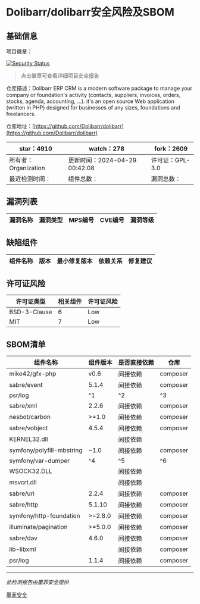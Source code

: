 # Dolibarr/dolibarr安全风险及SBOM

## 基础信息

项目徽章：

[![Security Status](https://www.murphysec.com/platform3/v31/badge/1784655869801934849.svg)](https://www.murphysec.com/console/report/1692966901520420864/1784655869801934849)

> 点击徽章可查看详细项目安全报告

仓库描述：Dolibarr ERP CRM is a modern software package to manage your company or foundation's activity (contacts, suppliers, invoices, orders, stocks, agenda, accounting, ...). it's an open source Web application (written in PHP) designed for businesses of any sizes, foundations and freelancers.

仓库地址：[https://github.com/Dolibarr/dolibarr](https://github.com/Dolibarr/dolibarr)

| star：4910 | watch：278 | fork：2609 |
| ----------- | -------------- | ------------ |
| 所有者：Organization | 更新时间：2024-04-29 00:42:08 | 许可证：GPL-3.0 |
| 最近检测时间： | 组件总数： | 漏洞总数： |




## 漏洞列表

| 漏洞名称 | 漏洞类型 | MPS编号 | CVE编号 | 漏洞等级 |
| ------- | ------ | ------- | ------ | ----- |





## 缺陷组件

| 组件名称 | 版本 | 最小修复版本 | 依赖关系 | 修复建议 |
| -------- | ---- | ------------ | -------- | -------- |





## 许可证风险

| 许可证类型 | 相关组件 | 许可证风险 |
| ---------- | -------- | ---------- |
|BSD-3-Clause|6|Low|
|MIT|7|Low|




## SBOM清单

| 组件名称 | 组件版本 | 是否直接依赖 | 仓库 |
| -------- | -------- | ------------ | ---- |
|mike42/gfx-php|v0.6|间接依赖|composer|
|sabre/event|5.1.4|间接依赖|composer|
|psr/log|^1|^2|^3|间接依赖|composer|
|sabre/xml|2.2.6|间接依赖|composer|
|nesbot/carbon|>=1.0|间接依赖|composer|
|sabre/vobject|4.5.4|间接依赖|composer|
|KERNEL32.dll||间接依赖||
|symfony/polyfill-mbstring|~1.0|间接依赖|composer|
|symfony/var-dumper|^4|^5|^6|间接依赖|composer|
|WSOCK32.DLL||间接依赖||
|msvcrt.dll||间接依赖||
|sabre/uri|2.2.4|间接依赖|composer|
|sabre/http|5.1.10|间接依赖|composer|
|symfony/http-foundation|>=2.8.0|间接依赖|composer|
|illuminate/pagination|>=5.0.0|间接依赖|composer|
|sabre/dav|4.6.0|间接依赖|composer|
|lib-libxml||间接依赖|composer|
|psr/log|1.1.4|间接依赖|composer|


------

*此检测报告由墨菲安全提供*

[墨菲安全](www.murphysec.com)